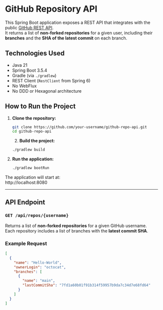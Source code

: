 # GitHub Repository API

This Spring Boot application exposes a REST API that integrates with the public [GitHub REST API](https://docs.github.com/en/rest).  
It returns a list of **non-forked repositories** for a given user, including their **branches** and the **SHA of the latest commit** on each branch.

## Technologies Used

- Java 21
- Spring Boot 3.5.4
- Gradle (via `./gradlew`)
- REST Client (`RestClient` from Spring 6)
- No WebFlux
- No DDD or Hexagonal architecture

## How to Run the Project

1. **Clone the repository:**

    ```bash
    git clone https://github.com/your-username/github-repo-api.git
    cd github-repo-api
    ```
    2. **Build the project:**

    ```bash
    ./gradlew build
    ```

3. **Run the application:**

    ```bash
    ./gradlew bootRun
    ```
The application will start at:  
http://localhost:8080

---

## API Endpoint

### `GET /api/repos/{username}`

Returns a list of **non-forked repositories** for a given GitHub username.  
Each repository includes a list of branches with the **latest commit SHA**.


### Example Request

```json
[
  {
    "name": "Hello-World",
    "ownerLogin": "octocat",
    "branches": [
      {
        "name": "main",
        "lastCommitSha": "7fd1a60b01f91b314f59957b9da7c34d7e68fd64"
      }
    ]
  }
]